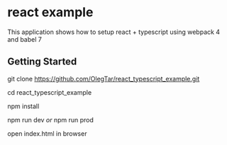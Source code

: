 # react example

This application shows how to setup react + typescript using webpack 4 and babel 7

## Getting Started

git clone https://github.com/OlegTar/react_typescript_example.git

cd react_typescript_example

npm install

npm run dev *or* npm run prod

open index.html in browser
